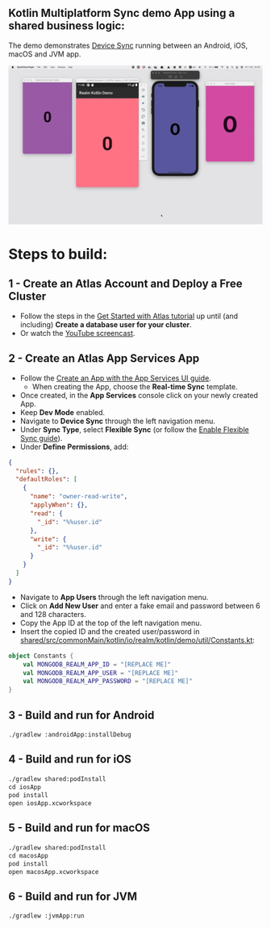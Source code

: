 ## Kotlin Multiplatform Sync demo App using a shared business logic:

The demo demonstrates [Device Sync](https://www.mongodb.com/atlas/app-services/device-sync) 
running between an Android, iOS, macOS and JVM app.

<img src="./Screenshots/kotlin-sync-demo.gif" width="800">

# Steps to build:

## 1 - Create an Atlas Account and Deploy a Free Cluster

- Follow the steps in the [Get Started with Atlas tutorial](https://www.mongodb.com/docs/atlas/getting-started/) up until (and including) **Create a database user for your cluster**.
- Or watch the [YouTube screencast](https://www.youtube.com/watch?v=lqo0Yf7lnyg).

## 2 - Create an Atlas App Services App

- Follow the [Create an App with the App Services UI guide](https://www.mongodb.com/docs/atlas/app-services/manage-apps/create/create-with-ui/#std-label-create-a-realm-app).
  - When creating the App, choose the **Real-time Sync** template.
- Once created, in the **App Services** console click on your newly created App.
- Keep **Dev Mode** enabled.
- Navigate to **Device Sync** through the left navigation menu.
- Under **Sync Type**, select **Flexible Sync** (or follow the [Enable Flexible Sync guide](https://www.mongodb.com/docs/atlas/app-services/sync/configure/enable-sync/#enable-flexible-sync)).
- Under **Define Permissions**, add:
```json
{
  "rules": {},
  "defaultRoles": [
    {
      "name": "owner-read-write",
      "applyWhen": {},
      "read": {
        "_id": "%%user.id"
      },
      "write": {
        "_id": "%%user.id"
      }
    }
  ]
}
```
- Navigate to **App Users** through the left navigation menu.
- Click on **Add New User** and enter a fake email and password between 6 and 128 characters.
- Copy the App ID at the top of the left navigation menu.
- Insert the copied ID and the created user/password in 
  [shared/src/commonMain/kotlin/io/realm/kotlin/demo/util/Constants.kt](./shared/src/commonMain/kotlin/io/realm/kotlin/demo/util/Constants.kt):
```kotlin
object Constants {
    val MONGODB_REALM_APP_ID = "[REPLACE ME]"
    val MONGODB_REALM_APP_USER = "[REPLACE ME]"
    val MONGODB_REALM_APP_PASSWORD = "[REPLACE ME]"
}
```

## 3 - Build and run for Android

```
./gradlew :androidApp:installDebug
```

## 4 - Build and run for iOS

```
./gradlew shared:podInstall
cd iosApp
pod install
open iosApp.xcworkspace
```

## 5 - Build and run for macOS

```
./gradlew shared:podInstall
cd macosApp
pod install
open macosApp.xcworkspace
```

## 6 - Build and run for JVM

```
./gradlew :jvmApp:run
```

